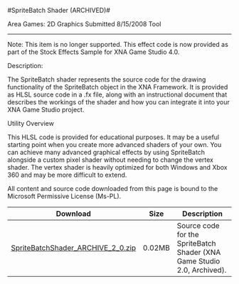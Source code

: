 #SpriteBatch Shader (ARCHIVED)#

Area
Games: 2D Graphics
Submitted
8/15/2008
Tool

---

Note: This item is no longer supported. This effect code is now provided as part of the Stock Effects Sample for XNA Game Studio 4.0.

Description:

The SpriteBatch shader represents the source code for the drawing functionality of the SpriteBatch object in the XNA Framework. It is provided as HLSL source code in a .fx file, along with an instructional document that describes the workings of the shader and how you can integrate it into your XNA Game Studio project.

Utility Overview

This HLSL code is provided for educational purposes. It may be a useful starting point when you create more advanced shaders of your own. You can achieve many advanced graphical effects by using SpriteBatch alongside a custom pixel shader without needing to change the vertex shader. The vertex shader is heavily optimized for both Windows and Xbox 360 and may be more difficult to extend.


All content and source code downloaded from this page is bound to the Microsoft Permissive License (Ms-PL).

Download | Size | Description
---|---|---|
[SpriteBatchShader_ARCHIVE_2_0.zip](https://github.com/simondarksidej/XNAGameStudio/blob/master/Samples/SpriteBatchShader_ARCHIVE_2_0.zip?raw=true) | 0.02MB | Source code for the SpriteBatch Shader (XNA Game Studio 2.0, Archived). 